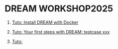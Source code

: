 # DREAM WORKSHOP2025


1. [Tuto: Install DREAM with Docker](https://github.com/dream-gcm/WORKSHOP2025/blob/main/1-tuto-install-DREAM-with-Docker.md)

2. [Tuto: Your first steps with DREAM: testcase xxx]()

3. [Tuto: ]()
